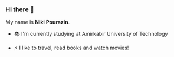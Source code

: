 ### Hi there 👋

My name is **Niki Pourazin**. 

- 📚 I'm currently studying at Amirkabir University of Technology

- ⚡ I like to travel, read books and watch movies!

<!--
**npourazin/npourazin** is a ✨ _special_ ✨ repository because its `README.md` (this file) appears on your GitHub profile.

Here are some ideas to get you started:

- 🔭 I’m currently working on ...
- 🌱 I’m currently learning ...
- 👯 I’m looking to collaborate on ...
- 🤔 I’m looking for help with ...
- 💬 Ask me about ...
- 📫 How to reach me: ...
- 😄 Pronouns: ...
- ⚡ Fun fact: ...
-->
